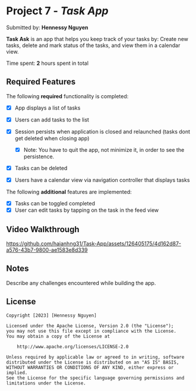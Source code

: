 # Project 7 - *Task App*

Submitted by: **Hennessy Nguyen**

**Task Ask** is an app that helps you keep track of your tasks by: Create new tasks, delete and mark status of the tasks, and view them in a calendar view.

Time spent: **2** hours spent in total

## Required Features

The following **required** functionality is completed:

- [X] App displays a list of tasks
- [X] Users can add tasks to the list
- [X] Session persists when application is closed and relaunched (tasks dont get deleted when closing app) 
  - [X] Note: You have to quit the app, not minimize it, in order to see the persistence.
- [X] Tasks can be deleted
- [X] Users have a calendar view via navigation controller that displays tasks	


The following **additional** features are implemented:

- [X] Tasks can be toggled completed
- [X] User can edit tasks by tapping on the task in the feed view

## Video Walkthrough

https://github.com/haianhng31/Task-App/assets/126405175/4d162d87-a576-43b7-9800-ae1583e8d339

## Notes

Describe any challenges encountered while building the app.

## License

    Copyright [2023] [Hennessy Nguyen]

    Licensed under the Apache License, Version 2.0 (the "License");
    you may not use this file except in compliance with the License.
    You may obtain a copy of the License at

        http://www.apache.org/licenses/LICENSE-2.0

    Unless required by applicable law or agreed to in writing, software
    distributed under the License is distributed on an "AS IS" BASIS,
    WITHOUT WARRANTIES OR CONDITIONS OF ANY KIND, either express or implied.
    See the License for the specific language governing permissions and
    limitations under the License.
